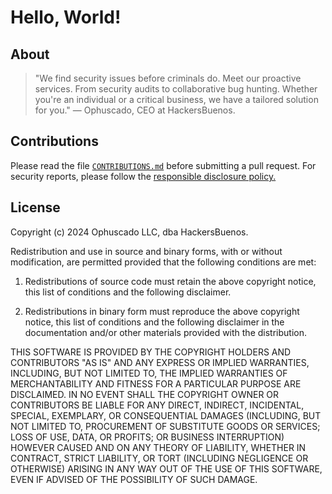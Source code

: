 # Hello, World!

## About

> "We find security issues before criminals do. Meet our proactive services. From security audits to collaborative bug hunting. Whether you're an individual or a critical business, we have a tailored solution for you."
> — Ophuscado, CEO at HackersBuenos.

## Contributions

Please read the file [`CONTRIBUTIONS.md`](https://github.com/HackersBuenos/app/blob/main/CONTRIBUTIONS.md) before submitting a pull request. For security reports, please follow the [responsible disclosure policy.](https://hackersbuenos.com/security)

## License

Copyright (c) 2024 Ophuscado LLC, dba HackersBuenos.

Redistribution and use in source and binary forms, with or without modification, are permitted provided that the following conditions are met:

1. Redistributions of source code must retain the above copyright notice, this list of conditions and the following disclaimer.

2. Redistributions in binary form must reproduce the above copyright notice, this list of conditions and the following disclaimer in the documentation and/or other materials provided with the distribution.

THIS SOFTWARE IS PROVIDED BY THE COPYRIGHT HOLDERS AND CONTRIBUTORS "AS IS" AND ANY EXPRESS OR IMPLIED WARRANTIES, INCLUDING, BUT NOT LIMITED TO, THE IMPLIED WARRANTIES OF MERCHANTABILITY AND FITNESS FOR A PARTICULAR PURPOSE ARE DISCLAIMED. IN NO EVENT SHALL THE COPYRIGHT OWNER OR CONTRIBUTORS BE LIABLE FOR ANY DIRECT, INDIRECT, INCIDENTAL, SPECIAL, EXEMPLARY, OR CONSEQUENTIAL DAMAGES (INCLUDING, BUT NOT LIMITED TO, PROCUREMENT OF SUBSTITUTE GOODS OR SERVICES; LOSS OF USE, DATA, OR PROFITS; OR BUSINESS INTERRUPTION) HOWEVER CAUSED AND ON ANY THEORY OF LIABILITY, WHETHER IN CONTRACT, STRICT LIABILITY, OR TORT (INCLUDING NEGLIGENCE OR OTHERWISE) ARISING IN ANY WAY OUT OF THE USE OF THIS SOFTWARE, EVEN IF ADVISED OF THE POSSIBILITY OF SUCH DAMAGE.
